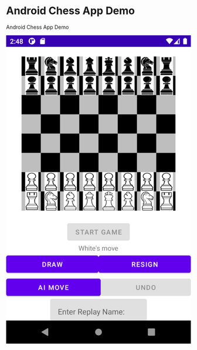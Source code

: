 # Android Chess App Demo
Android Chess App Demo

![login](https://github.com/kartsona/chess88android/blob/main/readmeimages/chess.png?raw=true)

